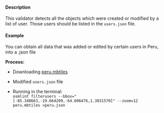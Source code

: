 #### Description
This validator detects all the objects which were created or modified by a list of user. Those users should be listed in the `users.json` file.

#### Example
You can obtain all data that was added or edited by certain users in Peru, into a .json file

**Process:**
* Downloading [peru.mbtiles](https://s3.amazonaws.com/mapbox/osm-qa-tiles/latest.country/peru.mbtiles.gz)

* Modified `users.json` file

* Running in the terminal:  
`osmlint filterusers --bbox="[-85.348663,-19.664209,-64.606476,1.3831570]" --zoom=12 peru.mbtiles >peru.json`
